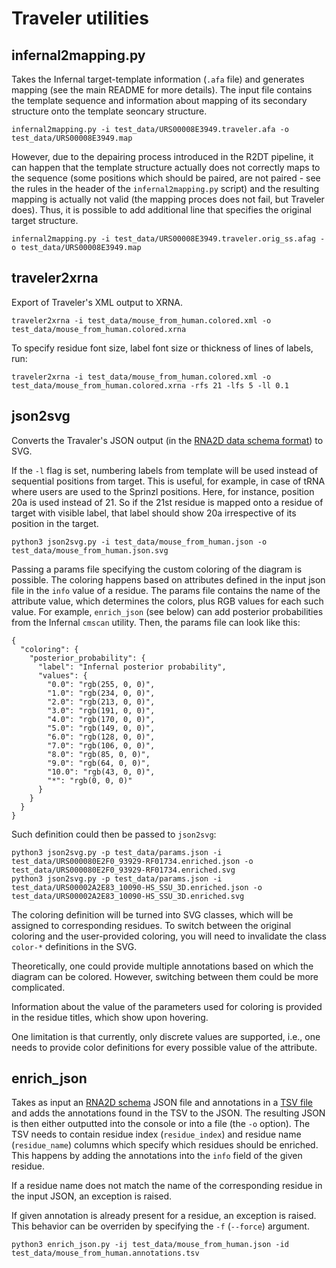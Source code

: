 # Traveler utilities

## infernal2mapping.py

Takes the Infernal target-template information (`.afa` file) and generates mapping (see the main README for more details).
The input file contains the template sequence and information about mapping of its secondary structure onto the template
seoncary structure.

```
infernal2mapping.py -i test_data/URS00008E3949.traveler.afa -o test_data/URS00008E3949.map
```

However, due to the depairing process introduced in the R2DT pipeline, it can happen that the template structure
actually does not correctly maps to the sequence (some positions which should be paired, are not paired - see the rules
in the header of the `infernal2mapping.py` script) and the resulting mapping is actually not valid (the mapping proces
does not fail, but Traveler does). Thus, it is possible to add additional line that specifies
the original target structure.

```
infernal2mapping.py -i test_data/URS00008E3949.traveler.orig_ss.afag -o test_data/URS00008E3949.map
```

## traveler2xrna

Export of Traveler's XML output to XRNA.

```
traveler2xrna -i test_data/mouse_from_human.colored.xml -o test_data/mouse_from_human.colored.xrna
```

To specify residue font size, label font size or thickness of lines of labels, run:

```
traveler2xrna -i test_data/mouse_from_human.colored.xml -o test_data/mouse_from_human.colored.xrna -rfs 21 -lfs 5 -ll 0.1
```

## json2svg

Converts the Travaler's JSON output (in the [RNA2D data schema format](https://github.com/LDWLab/RNA2D-data-schema/))
to SVG.

If the `-l` flag is set, numbering labels from template will be used instead of sequential positions from target. This
is useful, for example, in case of tRNA where users are used to the Sprinzl positions. Here, for instance, position 20a is
used instead of 21. So if the 21st residue is mapped onto a residue of target with visible label, that label should show 20a 
irrespective of its position in the target.

``
python3 json2svg.py -i test_data/mouse_from_human.json -o test_data/mouse_from_human.json.svg
``

Passing a params file specifying the custom coloring of the diagram is possible. The coloring happens based on attributes
defined in the input json file in the `info` value of a residue. The params file contains the name of the attribute 
value, which determines the colors, plus RGB values for each such value. For example, ``enrich_json`` (see below) can add posterior 
probabilities from the Infernal `cmscan` utility. Then, the params file can look like this:


```
{
  "coloring": {
    "posterior_probability": {
      "label": "Infernal posterior probability",
      "values": {        
        "0.0": "rgb(255, 0, 0)",
        "1.0": "rgb(234, 0, 0)",
        "2.0": "rgb(213, 0, 0)",
        "3.0": "rgb(191, 0, 0)",
        "4.0": "rgb(170, 0, 0)",
        "5.0": "rgb(149, 0, 0)",
        "6.0": "rgb(128, 0, 0)",
        "7.0": "rgb(106, 0, 0)",
        "8.0": "rgb(85, 0, 0)",
        "9.0": "rgb(64, 0, 0)",
        "10.0": "rgb(43, 0, 0)",
        "*": "rgb(0, 0, 0)"
      }
    }
  }
}
```

Such definition could then be passed to `json2svg`:

```
python3 json2svg.py -p test_data/params.json -i test_data/URS000080E2F0_93929-RF01734.enriched.json -o test_data/URS000080E2F0_93929-RF01734.enriched.svg
python3 json2svg.py -p test_data/params.json -i test_data/URS00002A2E83_10090-HS_SSU_3D.enriched.json -o test_data/URS00002A2E83_10090-HS_SSU_3D.enriched.svg
```
The coloring definition will be turned into SVG classes, which will be assigned to corresponding
residues. To switch between the original coloring and the user-provided coloring, you will need to invalidate the class
`color-*` definitions in the SVG. 

Theoretically, one could provide multiple annotations based on which the diagram can be colored. However, switching
between them could be more complicated.

Information about the value of the parameters used for coloring is provided in the residue titles, which show upon 
hovering.

One limitation is that currently, only discrete values are supported, i.e., one needs to provide color definitions
for every possible value of the attribute.

## enrich_json

Takes as input an [RNA2D schema](https://github.com/LDWLab/RNA2D-data-schema/) JSON file and annotations in 
a [TSV file](test_data/mouse_from_human.annotations.tsv) and adds the annotations found in the TSV to the
JSON. The resulting JSON is then either outputted into the console or into a file (the ``-o`` option).
The TSV needs to contain residue index (``residue_index``) and residue name (``residue_name``) columns which specify
which residues should be enriched. This happens by adding the annotations into the ``info`` field of the given
residue. 

If a residue name does not match the name of the corresponding residue in the input JSON, an exception
is raised.

If given annotation is already present for a residue, an exception is raised. This behavior can be overriden by specifying the ``-f`` 
(``--force``) argument.

``
python3 enrich_json.py -ij test_data/mouse_from_human.json -id test_data/mouse_from_human.annotations.tsv
``

